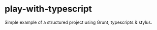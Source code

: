 play-with-typescript
====================

Simple example of a structured project using Grunt, typescripts & stylus.
